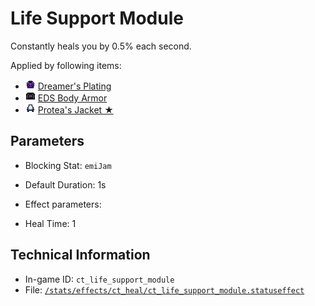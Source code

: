 # Life Support Module

Constantly heals you by 0.5% each second.

Applied by following items:

- <img src="https://raw.githubusercontent.com/Ceterai/Enternia/main/items/armors/alta/tier6/dreamer/chest/icon.png" alt="Dreamer's Plating icon" loading="lazy" height="16px" width="auto" /> [Dreamer's Plating](https://ceterai.github.io/MyEnternia/Wiki/Dreamer'sPlating)
- <img src="https://raw.githubusercontent.com/Ceterai/Enternia/main/items/armors/alta/tier5/eds/chest/icon.png" alt="EDS Body Armor icon" loading="lazy" height="16px" width="auto" /> [EDS Body Armor](https://ceterai.github.io/MyEnternia/Wiki/EDSBodyArmor)
- <img src="https://raw.githubusercontent.com/Ceterai/Enternia/main/items/armors/alta/tier3/scout/lightwear/icon.png" alt="Protea's Jacket ★ icon" loading="lazy" height="16px" width="auto" /> [Protea's Jacket ★](https://ceterai.github.io/MyEnternia/Wiki/Protea'sJacket)

## Parameters

- Blocking Stat: `emiJam`
- Default Duration: 1s
- Effect parameters: 

- Heal Time: 1

## Technical Information

- In-game ID: `ct_life_support_module`
- File: [`/stats/effects/ct_heal/ct_life_support_module.statuseffect`](https://github.com/Ceterai/Enternia/blob/main/stats/effects/ct_heal/ct_life_support_module.statuseffect)
